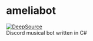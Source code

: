 # ameliabot
[![DeepSource](https://deepsource.io/gh/dkrsk/ameliabot.svg/?label=active+issues&show_trend=true&token=pvULRy0j8V8b_G0x9tc3EFoJ)](https://deepsource.io/gh/dkrsk/ameliabot/?ref=repository-badge)</br>
Discord musical bot written in C#
